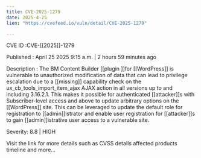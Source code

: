 ```yaml
---
title: CVE-2025-1279
date: 2025-4-25
lien: "https://cvefeed.io/vuln/detail/CVE-2025-1279"

---
```


CVE ID :CVE-[[2025]]-1279

Published :  April 25
2025
9:15 a.m. | 2 hours
59 minutes ago

Description : The BM Content Builder [[plugin ]]for [[WordPress]] is vulnerable to unauthorized modification of data that can lead to privilege escalation due to a [[missing]] capability check on the ux_cb_tools_import_item_ajax AJAX action in all versions up to
and including
3.16.2.1. This makes it possible for authenticated [[attacker]]s
with Subscriber-level access and above
to update arbitrary options on the [[WordPress]] site. This can be leveraged to update the default role for registration to [[admin]]istrator and enable user registration for [[attacker]]s to gain [[admin]]istrative user access to a vulnerable site.

Severity: 8.8 | HIGH

Visit the link for more details
such as CVSS details
affected products
timeline
and more...
